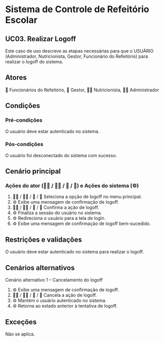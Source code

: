 # Sistema de Controle de Refeitório Escolar

## UC03. Realizar Logoff
Este caso de uso descreve as etapas necessárias para que o USUÁRIO (Administrador, Nutricionista, Gestor, Funcionário do Refeitório) para realizar o logoff do sistema.

## Atores
👷 Funcionários do Refeitório, 💼 Gestor, 👩‍🍳 Nutricionista, 👨‍💼 Administrador

## Condições
### Pré-condições
O usuário deve estar autenticado no sistema.

### Pós-condições
O usuário foi desconectado do sistema com sucesso.

## Cenário principal
### Ações do ator (👨‍💼 / 👩‍🍳 / 💼 / 👷) e Ações do sistema (⚙️)
1. 👨‍💼 / 👩‍🍳 / 💼 / 👷 Seleciona a opção de logoff no menu principal.
2. ⚙️ Exibe uma mensagem de confirmação de logoff.
3. 👨‍💼 / 👩‍🍳 / 💼 / 👷 Confirma a ação de logoff.
4. ⚙️ Finaliza a sessão do usuário no sistema.
5. ⚙️ Redireciona o usuário para a tela de login.
6. ⚙️ Exibe uma mensagem de confirmação de logoff bem-sucedido.
## Restrições e validações
O usuário deve estar autenticado no sistema para realizar o logoff.

## Cenários alternativos
Cenário alternativo 1 – Cancelamento do logoff
1. ⚙️ Exibe uma mensagem de confirmação de logoff.
2. 👨‍💼 / 👩‍🍳 / 💼 / 👷 Cancela a ação de logoff.
3. ⚙️ Mantém o usuário autenticado no sistema.
4. ⚙️ Retorna ao estado anterior à tentativa de logoff.

## Exceções
Não se aplica.

